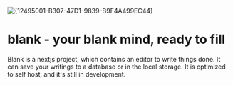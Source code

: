 ![{12495001-B307-47D1-9839-B9F4A499EC44}](https://github.com/user-attachments/assets/b42456f3-b817-4895-b10b-35e25c90ca70)
# blank - your blank mind, ready to fill
Blank is a nextjs project, which contains an editor to write things done. It can save your writings to a database or in the local storage. It is optimized to self host, and it's still in development.